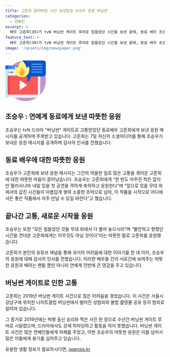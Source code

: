 ```yaml
---
title: 고준희 잃어버린 시간 보상받길 조승우 응원 버닝썬
categories:
  - 연예인
excerpt: >
  배우 고준희(39)가 tvN 버닝썬 게이트 루머로 힘들었던 시간을 보낸 끝에, 동료 배우 조승우(44)의 응원 메시지를 받았다. 조승우는 고준희의 연극 도전을 응원하며 힘들었던 시간을 이겨내기를 바란다고 전했다. 고준희는 유튜브에서 버닝썬 루머에 대해 이야기하며, 조승우의 응원에 감격을 토로했다. 그 동안 고준희는 빅뱅 출신 승리와의 사진 한 장으로 인해 루머에 시달렸는데, 이에 대한 피해가 온라인에서 공개되면서 활동하지 못한 적도 있었다.
feature_text: >
  배우 고준희(39)가 tvN 버닝썬 게이트 루머로 힘들었던 시간을 보낸 끝에, 동료 배우 조승우(44)의 응원 메시지를 받았다. 조승우는 고준희의 연극 도전을 응원하며 힘들었던 시간을 이겨내기를 바란다고 전했다. 고준희는 유튜브에서 버닝썬 루머에 대해 이야기하며, 조승우의 응원에 감격을 토로했다. 그 동안 고준희는 빅뱅 출신 승리와의 사진 한 장으로 인해 루머에 시달렸는데, 이에 대한 피해가 온라인에서 공개되면서 활동하지 못한 적도 있었다.
image: '/assets/img/newspaper.png'
---
```


<p><img src="/assets/img/news.png" alt="rentncar 속보" /></p>

<h2>조승우 : 연예계 동료에게 보낸 따뜻한 응원</h2>

<p>조승우는 tvN 드라마 "버닝썬" 게이트로 고통받았던 동료배우 고준희에게 보낸 응원 메시지를 공개하며 주목받고 있습니다. 고준희는 7일 자신의 소셜미디어를 통해 조승우가 보내온 응원 메시지를 공개하며 감사의 인사를 전했습니다.</p>

<h2>동료 배우에 대한 따뜻한 응원</h2>

<p>조승우가 고준희에 보낸 응원 메시지는 그간의 억울한 일로 많은 고통을 겪어온 고준희에 대한 따뜻한 마음이 묻어났습니다. 조승우는 고준희에게 “한 번도 마주친 적은 없지만 멀리서나마 내일 있을 첫 공연을 격하게 축하하고 응원한다”며 “앞으로 있을 무대 위에서의 값진 시간들이 아름답게 쌓여 소중한 추억으로 남아, 이 작품을 시작으로 어디에서든 좋은 작품에서 자주 만날 수 있길 바란다”고 했습니다.</p>

<h2>끝나간 고통, 새로운 시작을 응원</h2>

<p>조승우는 또한 “모든 힘들었던 것들 무대 위에서 다 풀어 놓으시라”며 “불안하고 향했던 시간을 견뎌온 고준희에게는 아무것도 아닐 것이다”라는 따뜻한 말로 고준희를 응원했습니다. </p>

<p>고준희가 본인의 유튜브 채널을 통해 과거의 어려움에 대한 이야기를 한 데 이어, 조승우의 응원에 대해 감사의 인사를 전했습니다. 이러한 배우들 간의 서로간에 보여주는 따뜻한 응원과 배려는 팬들 뿐만 아니라 연예계 전반에 큰 영감을 주고 있습니다.</p>

<h2>버닝썬 게이트로 인한 고통</h2>

<p>고준희는 2019년 버닝썬 게이트 사건으로 많은 어려움을 겪었습니다. 이 사건은 서울시 강남구에 위치한 나이트클럽 버닝썬에서 벌어진 성범죄와 불법 촬영물 공유 등의 범죄로 알려져 있습니다.</p>

<p>그 증거로 2019년에는 빅뱅 출신 승리와 찍은 사진 한 장으로 수년간 버닝썬 게이트 루머로 시달렸으며, 드라마에서도 강제 하차당하고 활동을 하지 못했습니다. 버닝썬 게이트 사건은 많은 연예인들에게 피해를 주었고, 이번 조승우의 따뜻한 응원은 이를 넘어서 많은 이들에게 용기를 심어주고 있습니다.</p>
유용한 생활 정보가 필요하시다면, <a href="https://opensis.kr" rel="dofollow">opensis.kr</a>



